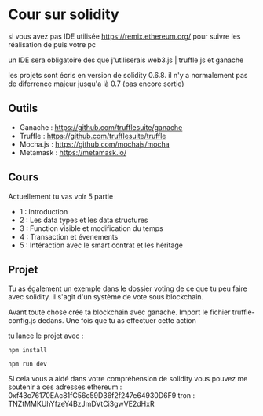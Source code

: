 # Cour sur  solidity

si vous avez pas IDE utilisée https://remix.ethereum.org/ pour suivre les réalisation de puis votre pc

un IDE sera obligatoire des que j'utiliserais web3.js | truffle.js et ganache

 les projets sont écris en version de solidity 0.6.8. il n'y a normalement pas de diferrence majeur jusqu'a là 0.7 (pas encore sortie)

## Outils

- Ganache : https://github.com/trufflesuite/ganache
- Truffle : https://github.com/trufflesuite/truffle
- Mocha.js : https://github.com/mochajs/mocha
- Metamask : https://metamask.io/

## Cours

Actuellement tu vas voir 5 partie

- 1 : Introduction
- 2 : Les data types et les data structures
- 3 : Function visible et modification du temps
- 4 : Transaction et évenements 
- 5 : Intéraction avec le smart contrat et les héritage

## Projet

Tu as également un exemple dans le dossier voting de ce que tu peu faire avec solidity. il s'agit d'un système de vote sous blockchain.

Avant toute chose crée ta blockchain avec ganache. Import le fichier truffle-config.js dedans. Une fois que tu as effectuer cette action 

tu lance le projet avec :

```
npm install 

npm run dev 
```


Si cela vous a aidé dans votre compréhension de solidity vous pouvez me soutenir à ces adresses
ethereum : 0xf43c76170EAc81fC56c59D36f2f247e64930D6F9
 tron : TNZtMMKUhYfzeY4BzJmDVtCi3gwVE2dHxR